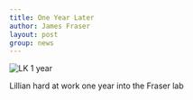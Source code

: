 ```yaml
---
title: One Year Later
author: James Fraser
layout: post
group: news
---
```

 <img src="/lab/static/img/news/one-year-in.JPG" alt="LK 1 year" class="img-fluid">

Lillian hard at work one year into the Fraser lab